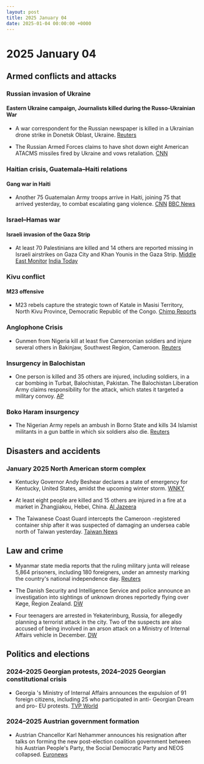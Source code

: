 ```yaml
---
layout: post
title: 2025 January 04
date: 2025-01-04 00:00:00 +0000
---
```


# 2025 January 04

## Armed conflicts and attacks

### Russian invasion of Ukraine

#### Eastern Ukraine campaign, Journalists killed during the Russo-Ukrainian War

- A war correspondent for the Russian newspaper is killed in a Ukrainian drone strike in Donetsk Oblast, Ukraine. [Reuters](https://www.reuters.com/world/europe/russias-izvestia-says-reporter-killed-drone-strike-eastern-ukraine-2025-01-04/)

- The Russian Armed Forces claims to have shot down eight American ATACMS missiles fired by Ukraine and vows retaliation. [CNN](https://edition.cnn.com/2025/01/04/europe/russia-retaliation-eight-atacms-missiles-intl/index.html)

### Haitian crisis, Guatemala–Haiti relations

#### Gang war in Haiti

- Another 75 Guatemalan Army troops arrive in Haiti, joining 75 that arrived yesterday, to combat escalating gang violence. [CNN](https://www.cnn.com/2025/01/03/americas/haiti-gang-violence-guatemala-el-salvador-soldiers-intl-latam/index.html) [BBC News](https://www.bbc.com/news/articles/c2ld49lqq5qo)

### Israel–Hamas war

#### Israeli invasion of the Gaza Strip

- At least 70 Palestinians are killed and 14 others are reported missing in Israeli airstrikes on Gaza City and Khan Younis in the Gaza Strip. [Middle East Monitor](https://www.middleeastmonitor.com/20250104-27-palestinians-killed-14-missing-from-israeli-airstrikes-on-gaza/) [India Today](https://www.indiatoday.in/world/story/israel-hamas-war-70-dead-injured-in-fresh-strikes-2659873-2025-01-05)

### Kivu conflict

#### M23 offensive

- M23 rebels capture the strategic town of Katale in Masisi Territory, North Kivu Province, Democratic Republic of the Congo. [Chimp Reports](https://chimpreports.com/drc-m23-rebels-capture-strategic-town-of-katale-in-masisi-territory/)

### Anglophone Crisis

- Gunmen from Nigeria kill at least five Cameroonian soldiers and injure several others in Bakinjaw, Southwest Region, Cameroon. [Reuters](https://www.reuters.com/world/africa/gunmen-nigeria-kill-five-cameroonian-soldiers-mp-says-2025-01-04/)

### Insurgency in Balochistan

- One person is killed and 35 others are injured, including soldiers, in a car bombing in Turbat, Balochistan, Pakistan. The Balochistan Liberation Army claims responsibility for the attack, which states it targeted a military convoy. [AP](https://apnews.com/article/pakistan-balochistan-turbat-explosion-soldiers-72c4df692f4f0950d882d1b3961c32f2)

### Boko Haram insurgency

- The Nigerian Army repels an ambush in Borno State and kills 34 Islamist militants in a gun battle in which six soldiers also die. [Reuters](https://www.reuters.com/world/africa/nigerian-troops-repel-boko-haram-ambush-borno-kill-34-insurgents-2025-01-08/)

## Disasters and accidents

### January 2025 North American storm complex

- Kentucky Governor Andy Beshear declares a state of emergency for Kentucky, United States, amidst the upcoming winter storm. [WNKY](https://www.wnky.com/release-gov-beshear-declares-state-of-emergency-ahead-of-winter-storm-system/)

- At least eight people are killed and 15 others are injured in a fire at a market in Zhangjiakou, Hebei, China. [Al Jazeera](https://www.aljazeera.com/news/2025/1/4/fire-at-market-in-hebei-china-kills-and-wounds-several-people)

- The Taiwanese Coast Guard intercepts the Cameroon -registered container ship after it was suspected of damaging an undersea cable north of Taiwan yesterday. [Taiwan News](https://www.taiwannews.com.tw/)

## Law and crime

- Myanmar state media reports that the ruling military junta will release 5,864 prisoners, including 180 foreigners, under an amnesty marking the country's national independence day. [Reuters](https://www.reuters.com/world/asia-pacific/myanmar-junta-free-5864-prisoners-under-amnesty-2025-01-04/)

- The Danish Security and Intelligence Service and police announce an investigation into sightings of unknown drones reportedly flying over Køge, Region Zealand. [DW](https://www.dw.com/en/danish-police-investigate-mystery-drone-sightings/a-71217317)

- Four teenagers are arrested in Yekaterinburg, Russia, for allegedly planning a terrorist attack in the city. Two of the suspects are also accused of being involved in an arson attack on a Ministry of Internal Affairs vehicle in December. [DW](https://www.dw.com/en/russia-four-arrested-for-plotting-terrorist-attack/a-71216812)

## Politics and elections

### 2024–2025 Georgian protests, 2024–2025 Georgian constitutional crisis

- Georgia 's Ministry of Internal Affairs announces the expulsion of 91 foreign citizens, including 25 who participated in anti- Georgian Dream and pro- EU protests. [TVP World](https://tvpworld.com/84360400/georgia-deports-foreigners-amid-anti-government-protests)

### 2024–2025 Austrian government formation

- Austrian Chancellor Karl Nehammer announces his resignation after talks on forming the new post-election coalition government between his Austrian People's Party, the Social Democratic Party and NEOS collapsed. [Euronews](https://www.euronews.com/my-europe/2025/01/04/the-austrian-chancelor-karl-nehammer-resignes-after-talks-on-forming-a-government-collapse)